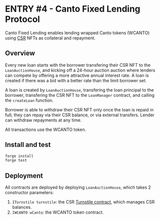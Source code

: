 # ENTRY #4 - Canto Fixed Lending Protocol

Canto Fixed Lending enables lending wrapped Canto tokens (WCANTO) using [CSR](https://github.com/Canto-Improvement-Proposals/CIPs/blob/main/CIP-001.md) NFTs as collateral and repayment.

## Overview

Every new loan starts with the borrower transfering their CSR NFT to the `LoanAuctionHouse`, and kicking off a 24-hour auction auction where lenders can compete by offering a more attractive annual interest rate. A loan is created if there was a bid with a better rate than the limit borrower set.

A loan is created by `LoanAuctionHouse`, transfering the loan principal to the borrower, transfering the CSR NFT to the `LoanManager` contract, and calling the `createLoan` function.

Borrower is able to withdraw their CSR NFT only once the loan is repaid in full; they can repay via their CSR balance, or via external transfers. Lender can withdraw repayments at any time.

All transactions use the WCANTO token.

## Install and test

```bash
forge install
forge test
```

## Deployment

All contracts are deployed by deploying `LoanAuctionHouse`, which takes 2 constructor parameters:

1. `ITurnstile turnstile`: the CSR [Turnstile contract](https://github.com/code-423n4/2022-11-canto/blob/main/CIP-001/src/Turnstile.sol), which manages CSR balances.
2. `IWCANTO wCanto`: the WCANTO token contract.
